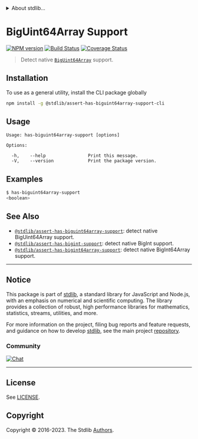 <!--

@license Apache-2.0

Copyright (c) 2021 The Stdlib Authors.

Licensed under the Apache License, Version 2.0 (the "License");
you may not use this file except in compliance with the License.
You may obtain a copy of the License at

   http://www.apache.org/licenses/LICENSE-2.0

Unless required by applicable law or agreed to in writing, software
distributed under the License is distributed on an "AS IS" BASIS,
WITHOUT WARRANTIES OR CONDITIONS OF ANY KIND, either express or implied.
See the License for the specific language governing permissions and
limitations under the License.

-->


<details>
  <summary>
    About stdlib...
  </summary>
  <p>We believe in a future in which the web is a preferred environment for numerical computation. To help realize this future, we've built stdlib. stdlib is a standard library, with an emphasis on numerical and scientific computation, written in JavaScript (and C) for execution in browsers and in Node.js.</p>
  <p>The library is fully decomposable, being architected in such a way that you can swap out and mix and match APIs and functionality to cater to your exact preferences and use cases.</p>
  <p>When you use stdlib, you can be absolutely certain that you are using the most thorough, rigorous, well-written, studied, documented, tested, measured, and high-quality code out there.</p>
  <p>To join us in bringing numerical computing to the web, get started by checking us out on <a href="https://github.com/stdlib-js/stdlib">GitHub</a>, and please consider <a href="https://opencollective.com/stdlib">financially supporting stdlib</a>. We greatly appreciate your continued support!</p>
</details>

# BigUint64Array Support

[![NPM version][npm-image]][npm-url] [![Build Status][test-image]][test-url] [![Coverage Status][coverage-image]][coverage-url] <!-- [![dependencies][dependencies-image]][dependencies-url] -->

> Detect native [`BigUint64Array`][mdn-biguint64array] support.









<section class="cli">



<section class="installation">

## Installation

To use as a general utility, install the CLI package globally

```bash
npm install -g @stdlib/assert-has-biguint64array-support-cli
```

</section>

<!-- CLI usage documentation. -->

<section class="usage">

## Usage

```text
Usage: has-biguint64array-support [options]

Options:

  -h,    --help                Print this message.
  -V,    --version             Print the package version.
```

</section>

<!-- /.usage -->

<section class="examples">

## Examples

```bash
$ has-biguint64array-support
<boolean>
```

</section>

<!-- /.examples -->

</section>

<!-- /.cli -->

<!-- Section for related `stdlib` packages. Do not manually edit this section, as it is automatically populated. -->

<section class="related">

## See Also

-   <span class="package-name">[`@stdlib/assert-has-biguint64array-support`][@stdlib/assert-has-biguint64array-support]</span><span class="delimiter">: </span><span class="description">detect native BigUint64Array support.</span>
-   <span class="package-name">[`@stdlib/assert-has-bigint-support`][@stdlib/assert/has-bigint-support]</span><span class="delimiter">: </span><span class="description">detect native BigInt support.</span>
-   <span class="package-name">[`@stdlib/assert-has-bigint64array-support`][@stdlib/assert/has-bigint64array-support]</span><span class="delimiter">: </span><span class="description">detect native BigInt64Array support.</span>

</section>

<!-- /.related -->

<!-- Section for all links. Make sure to keep an empty line after the `section` element and another before the `/section` close. -->


<section class="main-repo" >

* * *

## Notice

This package is part of [stdlib][stdlib], a standard library for JavaScript and Node.js, with an emphasis on numerical and scientific computing. The library provides a collection of robust, high performance libraries for mathematics, statistics, streams, utilities, and more.

For more information on the project, filing bug reports and feature requests, and guidance on how to develop [stdlib][stdlib], see the main project [repository][stdlib].

### Community

[![Chat][chat-image]][chat-url]

---

## License

See [LICENSE][stdlib-license].


## Copyright

Copyright &copy; 2016-2023. The Stdlib [Authors][stdlib-authors].

</section>

<!-- /.stdlib -->

<!-- Section for all links. Make sure to keep an empty line after the `section` element and another before the `/section` close. -->

<section class="links">

[npm-image]: http://img.shields.io/npm/v/@stdlib/assert-has-biguint64array-support-cli.svg
[npm-url]: https://npmjs.org/package/@stdlib/assert-has-biguint64array-support-cli

[test-image]: https://github.com/stdlib-js/assert-has-biguint64array-support@v0.1.1/actions/workflows/test.yml/badge.svg?branch=v0.1.1
[test-url]: https://github.com/stdlib-js/assert-has-biguint64array-support@v0.1.1/actions/workflows/test.yml?query=branch:v0.1.1

[coverage-image]: https://img.shields.io/codecov/c/github/stdlib-js/assert-has-biguint64array-support@v0.1.1/main.svg
[coverage-url]: https://codecov.io/github/stdlib-js/assert-has-biguint64array-support@v0.1.1?branch=main

<!--

[dependencies-image]: https://img.shields.io/david/stdlib-js/assert-has-biguint64array-support@v0.1.1.svg
[dependencies-url]: https://david-dm.org/stdlib-js/assert-has-biguint64array-support@v0.1.1/main

-->

[chat-image]: https://img.shields.io/gitter/room/stdlib-js/stdlib.svg
[chat-url]: https://app.gitter.im/#/room/#stdlib-js_stdlib:gitter.im

[stdlib]: https://github.com/stdlib-js/stdlib

[stdlib-authors]: https://github.com/stdlib-js/stdlib/graphs/contributors

[cli-section]: https://github.com/stdlib-js/assert-has-biguint64array-support@v0.1.1#cli
[cli-url]: https://github.com/stdlib-js/assert-has-biguint64array-support@v0.1.1/tree/cli
[@stdlib/assert-has-biguint64array-support]: https://github.com/stdlib-js/assert-has-biguint64array-support@v0.1.1/tree/main

[umd]: https://github.com/umdjs/umd
[es-module]: https://developer.mozilla.org/en-US/docs/Web/JavaScript/Guide/Modules

[deno-url]: https://github.com/stdlib-js/assert-has-biguint64array-support@v0.1.1/tree/deno
[umd-url]: https://github.com/stdlib-js/assert-has-biguint64array-support@v0.1.1/tree/umd
[esm-url]: https://github.com/stdlib-js/assert-has-biguint64array-support@v0.1.1/tree/esm
[branches-url]: https://github.com/stdlib-js/assert-has-biguint64array-support@v0.1.1/blob/main/branches.md

[stdlib-license]: https://raw.githubusercontent.com/stdlib-js/assert-has-biguint64array-support@v0.1.1/main/LICENSE

[mdn-biguint64array]: https://developer.mozilla.org/en-US/docs/Web/JavaScript/Reference/Global_Objects/BigUint64Array

<!-- <related-links> -->

[@stdlib/assert/has-bigint-support]: https://github.com/stdlib-js/assert-has-bigint-support

[@stdlib/assert/has-bigint64array-support]: https://github.com/stdlib-js/assert-has-bigint64array-support

<!-- </related-links> -->

</section>

<!-- /.links -->
